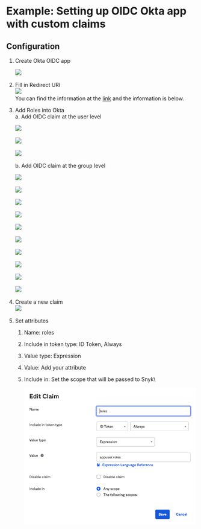 # Example: Setting up OIDC Okta app with custom claims

## Configuration

1.  Create Okta OIDC app

    ![](../../../.gitbook/assets/Pasted\_Image\_6\_30\_22\_\_5\_01\_PM.png)


2.  Fill in Redirect URI\
    ![](../../../.gitbook/assets/Pasted\_Image\_6\_30\_22\_\_5\_10\_PM.png)\
    You can find the information at the [link](https://docs.snyk.io/features/user-and-group-management/setting-up-sso-for-authentication/set-up-snyk-single-sign-on-sso#oidc-information-to-provide-to-snyk) and the information is below.


3.  Add Roles into Okta\
    a. Add OIDC claim at the user level

    ![](../../../.gitbook/assets/Pasted\_Image\_7\_14\_22\_\_12\_16\_PM.png)

    ![](../../../.gitbook/assets/Pasted\_Image\_7\_14\_22\_\_12\_26\_PM.png)

    ![](../../../.gitbook/assets/Pasted\_Image\_7\_14\_22\_\_12\_27\_PM.png)



    b. Add OIDC claim at the group level

    ![](../../../.gitbook/assets/Pasted\_Image\_7\_11\_22\_\_6\_12\_PM.png)

    ![](../../../.gitbook/assets/Pasted\_Image\_7\_15\_22\_\_5\_23\_PM.png)

    ![](../../../.gitbook/assets/Pasted\_Image\_7\_15\_22\_\_5\_24\_PM.png)

    ![](../../../.gitbook/assets/Pasted\_Image\_7\_15\_22\_\_5\_26\_PM.png)

    ![](../../../.gitbook/assets/Pasted\_Image\_7\_15\_22\_\_5\_28\_PM.png)

    ![](../../../.gitbook/assets/Pasted\_Image\_7\_15\_22\_\_5\_31\_PM.png)

    ![](../../../.gitbook/assets/Pasted\_Image\_7\_15\_22\_\_5\_32\_PM.png)

    ![](../../../.gitbook/assets/Pasted\_Image\_7\_15\_22\_\_5\_35\_PM.png)

    ![](../../../.gitbook/assets/Pasted\_Image\_7\_15\_22\_\_5\_36\_PM.png)

    ![](<../../../.gitbook/assets/Pasted\_Image\_7\_15\_22\_\_5\_36\_PM (1).png>)
4.  Create a new claim\
    ![](../../../.gitbook/assets/Pasted\_Image\_7\_11\_22\_\_6\_19\_PM.png)


5. Set attributes
   1. Name: roles
   2. Include in token type: ID Token, Always
   3. Value type: Expression
   4. Value: Add your attribute
   5.  Include in: Set the scope that will be passed to Snyk\


       ![](<../../../.gitbook/assets/Untitled (1).png>)



